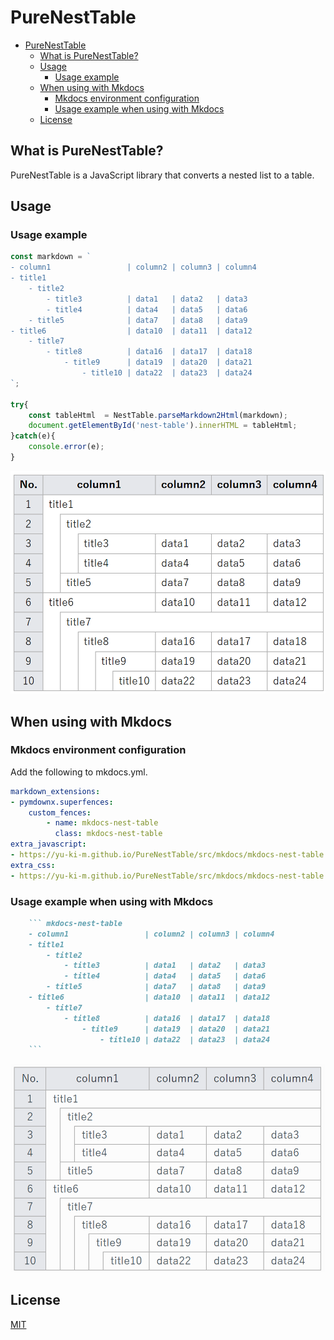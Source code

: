 # PureNestTable

- [PureNestTable](#purenesttable)
  - [What is PureNestTable?](#what-is-purenesttable)
  - [Usage](#usage)
    - [Usage example](#usage-example)
  - [When using with Mkdocs](#when-using-with-mkdocs)
    - [Mkdocs environment configuration](#mkdocs-environment-configuration)
    - [Usage example when using with Mkdocs](#usage-example-when-using-with-mkdocs)
  - [License](#license)


## What is PureNestTable?

PureNestTable is a JavaScript library that converts a nested list to a table.

## Usage

### Usage example


``` js
const markdown = `
- column1                 | column2 | column3 | column4 
- title1                                                
    - title2                                            
        - title3          | data1   | data2   | data3   
        - title4          | data4   | data5   | data6   
    - title5              | data7   | data8   | data9
- title6                  | data10  | data11  | data12
    - title7              
        - title8          | data16  | data17  | data18
            - title9      | data19  | data20  | data21
                - title10 | data22  | data23  | data24
`;

try{
    const tableHtml  = NestTable.parseMarkdown2Html(markdown);
    document.getElementById('nest-table').innerHTML = tableHtml;
}catch(e){
    console.error(e);
}

```

![Display example](docs/images/image_2023-11-04-13-43-13.png)



## When using with Mkdocs

### Mkdocs environment configuration

Add the following to mkdocs.yml.


``` yml
markdown_extensions:
- pymdownx.superfences:
    custom_fences:
        - name: mkdocs-nest-table
          class: mkdocs-nest-table
extra_javascript:
- https://yu-ki-m.github.io/PureNestTable/src/mkdocs/mkdocs-nest-table.js
extra_css:
- https://yu-ki-m.github.io/PureNestTable/src/mkdocs/mkdocs-nest-table.css
```


### Usage example when using with Mkdocs

``` md
    ``` mkdocs-nest-table
    - column1                 | column2 | column3 | column4 
    - title1                                                
        - title2                                            
            - title3          | data1   | data2   | data3   
            - title4          | data4   | data5   | data6   
        - title5              | data7   | data8   | data9
    - title6                  | data10  | data11  | data12
        - title7              
            - title8          | data16  | data17  | data18
                - title9      | data19  | data20  | data21
                    - title10 | data22  | data23  | data24
    ```
```

![Display example](docs/images/image_2023-11-04-14-03-15.png)

## License

[MIT](LICENSE)



